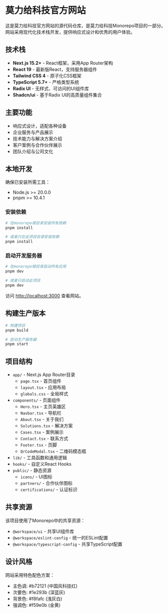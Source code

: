 # 莫力给科技官方网站

这是莫力给科技官方网站的源代码仓库，是莫力给科技Monorepo项目的一部分。网站采用现代化技术栈开发，提供响应式设计和优秀的用户体验。

## 技术栈

- **Next.js 15.2+** - React框架，采用App Router架构
- **React 19** - 最新版React，支持服务器组件
- **Tailwind CSS 4** - 原子化CSS框架
- **TypeScript 5.7+** - 严格类型系统
- **Radix UI** - 无样式、可访问的UI组件库
- **Shadcn/ui** - 基于Radix UI的高质量组件集合

## 主要功能

- 响应式设计，适配各种设备
- 企业服务与产品展示
- 技术能力与解决方案介绍
- 客户案例与合作伙伴展示
- 团队介绍与公司文化

## 本地开发

确保已安装所需工具：

- Node.js >= 20.0.0
- pnpm >= 10.4.1

### 安装依赖

```bash
# 在monorepo根目录安装所有依赖
pnpm install

# 或者只在此项目目录安装依赖
pnpm install
```

### 启动开发服务器

```bash
# 在monorepo根目录启动所有应用
pnpm dev

# 或者只启动此项目
pnpm dev
```

访问 [http://localhost:3000](http://localhost:3000) 查看网站。

## 构建生产版本

```bash
# 构建项目
pnpm build

# 启动生产服务器
pnpm start
```

## 项目结构

- `app/` - Next.js App Router目录
  - `page.tsx` - 首页组件
  - `layout.tsx` - 应用布局
  - `globals.css` - 全局样式
- `components/` - 页面组件
  - `Hero.tsx` - 主页英雄区
  - `Navbar.tsx` - 导航栏
  - `About.tsx` - 关于我们
  - `Solutions.tsx` - 解决方案
  - `Cases.tsx` - 案例展示
  - `Contact.tsx` - 联系方式
  - `Footer.tsx` - 页脚
  - `QrCodeModal.tsx` - 二维码模态框
- `lib/` - 工具函数和通用逻辑
- `hooks/` - 自定义React Hooks
- `public/` - 静态资源
  - `icons/` - UI图标
  - `partners/` - 合作伙伴图标
  - `certifications/` - 认证标识

## 共享资源

该项目使用了Monorepo中的共享资源：

- `@workspace/ui` - 共享UI组件库
- `@workspace/eslint-config` - 统一的ESLint配置
- `@workspace/typescript-config` - 共享TypeScript配置

## 设计风格

网站采用特色配色方案：

- 主色调: #b72121 (中国风科技红)
- 次要色: #1e293b (深蓝灰)
- 背景色: #f8fafc (浅灰白)
- 强调色: #f59e0b (金黄)
